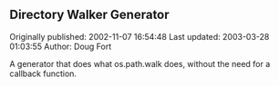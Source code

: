 ## Directory Walker Generator 
Originally published: 2002-11-07 16:54:48 
Last updated: 2003-03-28 01:03:55 
Author: Doug Fort 
 
A generator that does what os.path.walk does, without the need for a callback function.